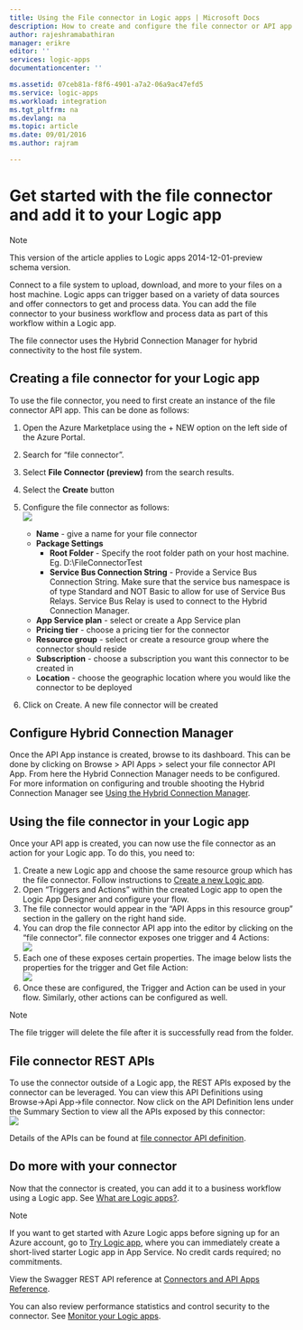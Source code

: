 ```yaml
---
title: Using the File connector in Logic apps | Microsoft Docs
description: How to create and configure the file connector or API app and use it in a Logic app in Azure App Service
author: rajeshramabathiran
manager: erikre
editor: ''
services: logic-apps
documentationcenter: ''

ms.assetid: 07ceb81a-f8f6-4901-a7a2-06a9ac47efd5
ms.service: logic-apps
ms.workload: integration
ms.tgt_pltfrm: na
ms.devlang: na
ms.topic: article
ms.date: 09/01/2016
ms.author: rajram

---
```

# Get started with the file connector and add it to your Logic app
> [!NOTE]
> This version of the article applies to Logic apps 2014-12-01-preview schema version.
>
>

Connect to a file system to upload, download, and more to your files on a host machine. Logic apps can trigger based on a variety of data sources and offer connectors to get and process data. You can add the file connector to your business workflow and process data as part of this workflow within a Logic app.

The file connector uses the Hybrid Connection Manager for hybrid connectivity to the host file system.

## Creating a file connector for your Logic app
To use the file connector, you need to first create an instance of the file connector API app. This can be done as follows:

1. Open the Azure Marketplace using the + NEW option on the left side of the Azure Portal.
2. Search for “file connector”.
3. Select **File Connector (preview)** from the search results.
4. Select the **Create** button
5. Configure the file connector as follows:  
   ![][1]

   * **Name** - give a name for your file connector
   * **Package Settings**
     * **Root Folder** - Specify the root folder path on your host machine. Eg. D:\FileConnectorTest
     * **Service Bus Connection String** - Provide a Service Bus Connection String. Make sure that the service bus namespace is of type Standard and NOT Basic to allow for use of Service Bus Relays.  Service Bus Relay is used to connect to the Hybrid Connection Manager.
   * **App Service plan** - select or create a App Service plan
   * **Pricing tier** - choose a pricing tier for the connector
   * **Resource group** - select or create a resource group where the connector should reside
   * **Subscription** - choose a subscription you want this connector to be created in
   * **Location** - choose the geographic location where you would like the connector to be deployed
6. Click on Create. A new file connector will be created

## Configure Hybrid Connection Manager
Once the API App instance is created, browse to its dashboard.  This can be done by clicking on Browse > API Apps > select your file connector API App.  From here the Hybrid Connection Manager needs to be configured.
For more information on configuring and trouble shooting the Hybrid Connection Manager see [Using the Hybrid Connection Manager].

## Using the file connector in your Logic app
Once your API app is created, you can now use the file connector as an action for your Logic app. To do this, you need to:

1. Create a new Logic app and choose the same resource group which has the file connector. Follow instructions to [Create a new Logic app].
2. Open “Triggers and Actions” within the created Logic app to open the Logic App Designer and configure your flow.
3. The file connector would appear in the “API Apps in this resource group” section in the gallery on the right hand side.
4. You can drop the file connector API app into the editor by clicking on the “file connector”. file connector exposes one trigger and 4 Actions:  
   ![][5]
5. Each one of these exposes certain properties. The image below lists the properties for the trigger and Get file Action:  
   ![][6]
6. Once these are configured, the Trigger and Action can be used in your flow. Similarly, other actions can be configured as well.

> [!NOTE]
> The file trigger will delete the file after it is successfully read from the folder.
>
>

## File connector REST APIs
To use the connector outside of a Logic app, the REST APIs exposed by the connector can be leveraged. You can view this API Definitions using Browse->Api App->file connector. Now click on the API Definition lens under the Summary Section to view all the APIs exposed by this connector:  
![][7]

Details of the APIs can be found at [file connector API definition].

## Do more with your connector
Now that the connector is created, you can add it to a business workflow using a Logic app. See [What are Logic apps?](../logic-apps/logic-apps-what-are-logic-apps.md).

> [!NOTE]
> If you want to get started with Azure Logic apps before signing up for an Azure account, go to [Try Logic app](https://azure.microsoft.com/try/app-service/logic/), where you can immediately create a short-lived starter Logic app in App Service. No credit cards required; no commitments.
>
>

View the Swagger REST API reference at [Connectors and API Apps Reference](http://go.microsoft.com/fwlink/p/?LinkId=529766).

You can also review performance statistics and control security to the connector. See [Monitor your Logic apps](../logic-apps/logic-apps-monitor-your-logic-apps.md).

<!-- Image reference -->
[1]: ./media/app-service-logic-connector-file/img1.PNG
[5]: ./media/app-service-logic-connector-file/img5.PNG
[6]: ./media/app-service-logic-connector-file/img6.PNG
[7]: ./media/app-service-logic-connector-file/img7.PNG

<!-- Links -->
[Create a new Logic app]: app-service-logic-create-a-logic-app.md
[File connector API definition]: https://msdn.microsoft.com/library/dn936296.aspx
[Using the Hybrid Connection Manager]: ../app-service-web/web-sites-hybrid-connection-get-started.md
